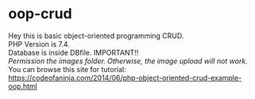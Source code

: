 # oop-crud
Hey this is basic object-oriented programming CRUD.  
PHP Version is 7.4.  
Database is inside DBfile.
IMPORTANT!!  
*Permission the images folder. Otherwise, the image upload will not work.*
You can browse this site for tutorial:  
https://codeofaninja.com/2014/06/php-object-oriented-crud-example-oop.html
